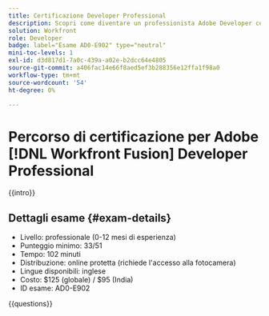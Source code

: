 ```yaml
---
title: Certificazione Developer Professional
description: Scopri come diventare un professionista Adobe Developer certificato in Adobe [!DNL Workfront Fusion].
solution: Workfront
role: Developer
badge: label="Esame AD0-E902" type="neutral"
mini-toc-levels: 1
exl-id: d3d817d1-7a0c-439a-a02e-b2dcc64e4805
source-git-commit: a406fac14e66f8aed5ef3b288356e12ffa1f98a0
workflow-type: tm+mt
source-wordcount: '54'
ht-degree: 0%

---
```


# Percorso di certificazione per Adobe [!DNL Workfront Fusion] Developer Professional

{{intro}}

## Dettagli esame {#exam-details}

* Livello: professionale (0-12 mesi di esperienza)
* Punteggio minimo: 33/51
* Tempo: 102 minuti
* Distribuzione: online protetta (richiede l&#39;accesso alla fotocamera)
* Lingue disponibili: inglese
* Costo: $125 (globale) / $95 (India)
* ID esame: AD0-E902

{{questions}}
